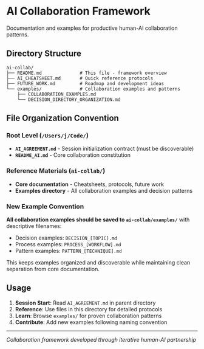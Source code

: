 # AI Collaboration Framework

Documentation and examples for productive human-AI collaboration patterns.

## Directory Structure

```
ai-collab/
├── README.md              # This file - framework overview
├── AI_CHEATSHEET.md       # Quick reference protocols
├── FUTURE_WORK.md         # Roadmap and development ideas
└── examples/              # Collaboration examples and patterns
    ├── COLLABORATION_EXAMPLES.md
    └── DECISION_DIRECTORY_ORGANIZATION.md
```

## File Organization Convention

### Root Level (`/Users/j/Code/`)
- **`AI_AGREEMENT.md`** - Session initialization contract (must be discoverable)
- **`README_AI.md`** - Core collaboration constitution

### Reference Materials (`ai-collab/`)
- **Core documentation** - Cheatsheets, protocols, future work
- **Examples directory** - All collaboration examples and decision patterns

### New Example Convention

**All collaboration examples should be saved to `ai-collab/examples/`** with descriptive filenames:
- Decision examples: `DECISION_[TOPIC].md`
- Process examples: `PROCESS_[WORKFLOW].md` 
- Pattern examples: `PATTERN_[TECHNIQUE].md`

This keeps examples organized and discoverable while maintaining clean separation from core documentation.

## Usage

1. **Session Start**: Read `AI_AGREEMENT.md` in parent directory
2. **Reference**: Use files in this directory for detailed protocols
3. **Learn**: Browse `examples/` for proven collaboration patterns
4. **Contribute**: Add new examples following naming convention

---
*Collaboration framework developed through iterative human-AI partnership*